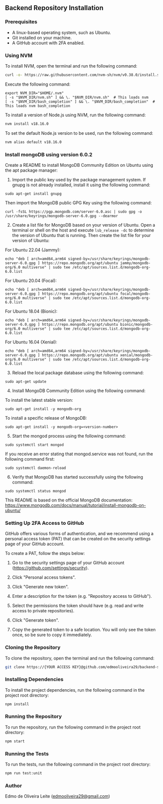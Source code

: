 ## **Backend Repository Installation**

### Prerequisites

- A linux-based operating system, such as Ubuntu.
- Git installed on your machine.
- A GitHub account with 2FA enabled.

### Using NVM

To install NVM, open the terminal and run the following command:

```sh
curl -o- https://raw.githubusercontent.com/nvm-sh/nvm/v0.38.0/install.sh | bash
```


Execute the following command:
```
export NVM_DIR="$HOME/.nvm"
[ -s "$NVM_DIR/nvm.sh" ] && \. "$NVM_DIR/nvm.sh"  # This loads nvm
[ -s "$NVM_DIR/bash_completion" ] && \. "$NVM_DIR/bash_completion"  # This loads nvm bash_completion
```


To install a version of Node.js using NVM, run the following command:

```sh
nvm install v18.16.0
```


To set the default Node.js version to be used, run the following command:

```sh
nvm alias default v18.16.0
```

### Install mongoDB using version 6.0.2
Create a README to install MongoDB Community Edition on Ubuntu using the apt package manager:

1. Import the public key used by the package management system. If gnupg is not already installed, install it using the following command:

```
sudo apt-get install gnupg
```

Then import the MongoDB public GPG Key using the following command:

```
curl -fsSL https://pgp.mongodb.com/server-6.0.asc | sudo gpg -o /usr/share/keyrings/mongodb-server-6.0.gpg --dearmor
```

2. Create a list file for MongoDB based on your version of Ubuntu. Open a terminal or shell on the host and execute `lsb_release -dc` to determine the version of Ubuntu that is running. Then create the list file for your version of Ubuntu:

For Ubuntu 22.04 (Jammy):
```
echo "deb [ arch=amd64,arm64 signed-by=/usr/share/keyrings/mongodb-server-6.0.gpg ] https://repo.mongodb.org/apt/ubuntu jammy/mongodb-org/6.0 multiverse" | sudo tee /etc/apt/sources.list.d/mongodb-org-6.0.list
```

For Ubuntu 20.04 (Focal):
```
echo "deb [ arch=amd64,arm64 signed-by=/usr/share/keyrings/mongodb-server-6.0.gpg ] https://repo.mongodb.org/apt/ubuntu focal/mongodb-org/6.0 multiverse" | sudo tee /etc/apt/sources.list.d/mongodb-org-6.0.list
```

For Ubuntu 18.04 (Bionic):
```
echo "deb [ arch=amd64,arm64 signed-by=/usr/share/keyrings/mongodb-server-6.0.gpg ] https://repo.mongodb.org/apt/ubuntu bionic/mongodb-org/6.0 multiverse" | sudo tee /etc/apt/sources.list.d/mongodb-org-6.0.list
```

For Ubuntu 16.04 (Xenial):
```
echo "deb [ arch=amd64,arm64 signed-by=/usr/share/keyrings/mongodb-server-6.0.gpg ] https://repo.mongodb.org/apt/ubuntu xenial/mongodb-org/6.0 multiverse" | sudo tee /etc/apt/sources.list.d/mongodb-org-6.0.list
```

3. Reload the local package database using the following command:

```
sudo apt-get update
```

4. Install MongoDB Community Edition using the following command:

To install the latest stable version:
```
sudo apt-get install -y mongodb-org
```

To install a specific release of MongoDB:
```
sudo apt-get install -y mongodb-org=<version-number>
```

5. Start the mongod process using the following command:
```
sudo systemctl start mongod
```

If you receive an error stating that mongod.service was not found, run the following command first:
```
sudo systemctl daemon-reload
```

6. Verify that MongoDB has started successfully using the following command:
```
sudo systemctl status mongod
```

This README is based on the official MongoDB documentation: https://www.mongodb.com/docs/manual/tutorial/install-mongodb-on-ubuntu/


### Setting Up 2FA Access to GitHub

GitHub offers various forms of authentication, and we recommend using a personal access token (PAT) that can be created on the security settings page of your GitHub account.

To create a PAT, follow the steps below:

1. Go to the security settings page of your GitHub account (https://github.com/settings/security).

2. Click "Personal access tokens".

3. Click "Generate new token".

4. Enter a description for the token (e.g. "Repository access to GitHub").

5. Select the permissions the token should have (e.g. read and write access to private repositories).

6. Click "Generate token".

7. Copy the generated token to a safe location. You will only see the token once, so be sure to copy it immediately.

### Cloning the Repository

To clone the repository, open the terminal and run the following command:

```sh
git clone https://{YOUR ACCESS KEY}@github.com/edmooliveira29/backend-system.git
```

### Installing Dependencies

To install the project dependencies, run the following command in the project root directory:

```sh
npm install
```

### Running the Repository

To run the repository, run the following command in the project root directory:

```sh
npm start
```

### Running the Tests

To run the tests, run the following command in the project root directory:

```sh
npm run test:unit
```

### Author
Edmo de Oliveira Leite (edmooliveira29@gmail.com)